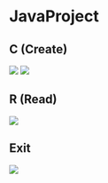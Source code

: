 # JavaProject
## C (Create)
<img src="https://user-images.githubusercontent.com/79247938/188744601-7cabaa67-7f30-4193-b6f3-f4864525151b.png">
<img src="https://user-images.githubusercontent.com/79247938/188744621-4bb133f8-d148-46bc-b8a8-2ff5c6a83853.png">

## R (Read)
<img src="https://user-images.githubusercontent.com/79247938/188744649-79eeb4ba-9e83-407f-9382-ac796ad1859a.png">

## Exit
<img src="https://user-images.githubusercontent.com/79247938/188744679-e5cf44b1-8bc8-44e4-b57c-eeb4f5361533.png">
